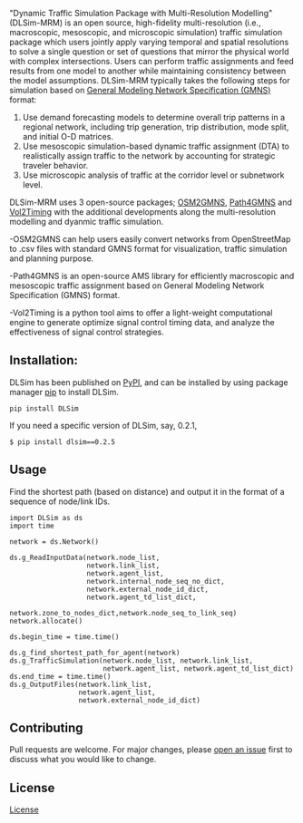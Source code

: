 "Dynamic Traffic Simulation Package with Multi-Resolution Modelling" (DLSim-MRM) is an open source, high-fidelity multi-resolution (i.e., macroscopic, mesoscopic, and microscopic simulation) traffic simulation package which users jointly apply varying temporal and spatial resolutions to solve a single question or set of questions that mirror the physical world with complex intersections. Users can perform traffic assignments and feed results from one model to another while maintaining consistency between the model assumptions. DLSim-MRM typically takes the following steps for simulation based on [General Modeling Network Specification (GMNS)](https://github.com/zephyr-data-specs/GMNS) format:

1. Use demand forecasting models to determine overall trip patterns in a regional network, including trip generation, trip distribution, mode split, and initial O-D matrices.
2. Use mesoscopic simulation-based dynamic traffic assignment (DTA) to realistically assign traffic to the network by accounting for strategic traveler behavior.
3. Use microscopic analysis of traffic at the corridor level or subnetwork level.


DLSim-MRM uses 3 open-source packages; [OSM2GMNS](https://github.com/asu-trans-ai-lab/OSM2GMNS), [Path4GMNS](https://github.com/asu-trans-ai-lab/Path4GMNS) and [Vol2Timing](https://github.com/asu-trans-ai-lab/Vol2Timing) with the additional developments along the multi-resolution modelling and dyanmic traffic simulation.

-OSM2GMNS can help users easily convert networks from OpenStreetMap to .csv files with standard GMNS format for visualization, traffic simulation and planning purpose.

-Path4GMNS is an open-source AMS library for efficiently macroscopic and mesoscopic traffic assignment based on General Modeling Network Specification (GMNS) format.

-Vol2Timing is a python tool aims to offer a light-weight computational engine to generate optimize signal control timing data, and analyze the effectiveness of signal control strategies.


## Installation:

DLSim has been published on [PyPI](https://pypi.org/project/dlsim/), and can be installed by using package manager [pip](https://pip.pypa.io/en/stable/) to install DLSim.

```
pip install DLSim
```

If you need a specific version of DLSim, say, 0.2.1,

```
$ pip install dlsim==0.2.5
```

## Usage

Find the shortest path (based on distance) and output it in the format of a sequence of node/link IDs.

```
import DLSim as ds
import time

network = ds.Network()

ds.g_ReadInputData(network.node_list,
                   network.link_list,
                   network.agent_list,
                   network.internal_node_seq_no_dict,
                   network.external_node_id_dict,
                   network.agent_td_list_dict,
                   network.zone_to_nodes_dict,network.node_seq_to_link_seq)
network.allocate()

ds.begin_time = time.time()

ds.g_find_shortest_path_for_agent(network)
ds.g_TrafficSimulation(network.node_list, network.link_list,
                       network.agent_list, network.agent_td_list_dict)
ds.end_time = time.time()
ds.g_OutputFiles(network.link_list,
                 network.agent_list,
                 network.external_node_id_dict)
```

## Contributing

Pull requests are welcome. For major changes, please [open an issue](https://github.com/asu-trans-ai-lab/DLSim-MRM) first to discuss what you would like to change.

## License

[License](https://github.com/asu-trans-ai-lab/DLSim)
